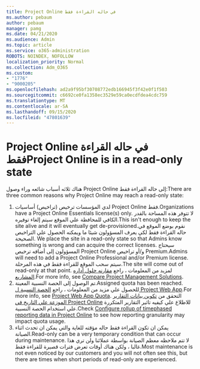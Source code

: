 ```yaml
---
title: Project Online في حاله القراءة فقط
ms.author: pebaum
author: pebaum
manager: pamg
ms.date: 04/21/2020
ms.audience: Admin
ms.topic: article
ms.service: o365-administration
ROBOTS: NOINDEX, NOFOLLOW
localization_priority: Normal
ms.collection: Adm_O365
ms.custom:
- "1776"
- "9000205"
ms.openlocfilehash: ad2a9f95bf30708772edb166945f3f42e0f1f503
ms.sourcegitcommit: c6692ce0fa1358ec3529e59ca0ecdfdea4cdc759
ms.translationtype: MT
ms.contentlocale: ar-SA
ms.lasthandoff: 09/15/2020
ms.locfileid: "47801639"
---
```

# <a name="project-online-is-in-a-read-only-state"></a><span data-ttu-id="e7de2-102">Project Online في حاله القراءة فقط</span><span class="sxs-lookup"><span data-stu-id="e7de2-102">Project Online is in a read-only state</span></span>

<span data-ttu-id="e7de2-103">هناك ثلاثه أسباب شائعه وراء وصول Project Online إلى حاله القراءة فقط:</span><span class="sxs-lookup"><span data-stu-id="e7de2-103">There are three common reasons why Project Online may reach a read-only state:</span></span>

1. <span data-ttu-id="e7de2-104">لدي المؤسسات ترخيص (تراخيص) أساسيات Project Online فقط.</span><span class="sxs-lookup"><span data-stu-id="e7de2-104">Organizations have a Project Online Essentials license(s) only.</span></span> <span data-ttu-id="e7de2-105">لا تتوفر هذه المساحة بالقدر الكافي للمحافظة علي الموقع سيتم إلغاء توفيره.</span><span class="sxs-lookup"><span data-stu-id="e7de2-105">This isn't enough to keep the site alive and it will eventually get de-provisioned.</span></span><span data-ttu-id="e7de2-106">نقوم بوضع الموقع في حاله القراءة فقط لكي يعرف المسؤولون شيئا ما ويمكنه الحصول علي التراخيص الصحيحة.</span><span class="sxs-lookup"><span data-stu-id="e7de2-106"> We place the site in a read-only state so that Admins know something is wrong and can acquire the correct licenses.</span></span> <span data-ttu-id="e7de2-107">سيحتاج المسؤولون إلى أضافه ترخيص Project Online و/أو تراخيص Premium.</span><span class="sxs-lookup"><span data-stu-id="e7de2-107">Admins will need to add a Project Online Professional and/or Premium license.</span></span> <span data-ttu-id="e7de2-108">سيتم سحب الموقع للقراءة فقط في هذه المرحلة.</span><span class="sxs-lookup"><span data-stu-id="e7de2-108">The site will come out of read-only at that point.</span></span> <span data-ttu-id="e7de2-109">لمزيد من المعلومات ، راجع [مقارنه حلول أداره المشاريع](https://products.office.com/project/compare-microsoft-project-management-software?tab=1).</span><span class="sxs-lookup"><span data-stu-id="e7de2-109">For more info, see [Compare Project Management Solutions](https://products.office.com/project/compare-microsoft-project-management-software?tab=1).</span></span>
2. <span data-ttu-id="e7de2-110">تم الوصول إلى الحصة النسبية المعينة.</span><span class="sxs-lookup"><span data-stu-id="e7de2-110">Assigned quota has been reached.</span></span> <span data-ttu-id="e7de2-111">للحصول علي مزيد من المعلومات ، راجع [الحصة النسبية ل Project Web App](https://docs.microsoft.com/projectonline/tune-project-online-performance#project-web-app-quota).</span><span class="sxs-lookup"><span data-stu-id="e7de2-111">For more info, see [Project Web App Quota](https://docs.microsoft.com/projectonline/tune-project-online-performance#project-web-app-quota).</span></span> <span data-ttu-id="e7de2-112">التحقق من [تكوين بيانات التقارير الموزعة علي التاريخ في Project Online](https://docs.microsoft.com/ProjectOnline/configure-rollup-of-timephased-reporting-data-in-project-online) للاطلاع علي كيفيه تاثير التقارير المتكررة علي استخدام الحصة النسبية.</span><span class="sxs-lookup"><span data-stu-id="e7de2-112">Check [Configure rollup of timephased reporting data in Project Online](https://docs.microsoft.com/ProjectOnline/configure-rollup-of-timephased-reporting-data-in-project-online) to see how reporting granularity may impact quota usage.</span></span>
3. <span data-ttu-id="e7de2-113">يمكن ان تكون القراءة فقط حاله مؤقته للغاية والتي يمكن ان تحدث اثناء الصيانة.</span><span class="sxs-lookup"><span data-stu-id="e7de2-113">Read-only can be a very temporary condition that can occur during maintenance.</span></span> <span data-ttu-id="e7de2-114">لا تتم ملاحظه معظم الصيانة بواسطة عملائنا ولن تري هذا غالبا ، ولكن هناك أوقات تعرض فترات قصيرة للقراءة فقط.</span><span class="sxs-lookup"><span data-stu-id="e7de2-114">Most maintenance is not even noticed by our customers and you will not often see this, but there are times when short periods of read-only are experienced.</span></span>

